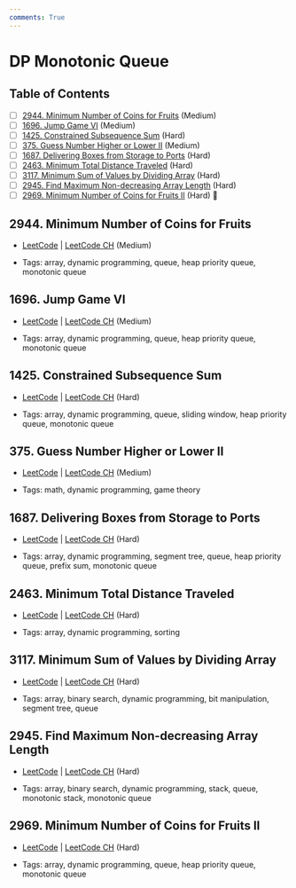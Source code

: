 ```yaml
---
comments: True
---
```


# DP Monotonic Queue

## Table of Contents

- [ ] [2944. Minimum Number of Coins for Fruits](https://leetcode.cn/problems/minimum-number-of-coins-for-fruits/) (Medium)
- [ ] [1696. Jump Game VI](https://leetcode.cn/problems/jump-game-vi/) (Medium)
- [ ] [1425. Constrained Subsequence Sum](https://leetcode.cn/problems/constrained-subsequence-sum/) (Hard)
- [ ] [375. Guess Number Higher or Lower II](https://leetcode.cn/problems/guess-number-higher-or-lower-ii/) (Medium)
- [ ] [1687. Delivering Boxes from Storage to Ports](https://leetcode.cn/problems/delivering-boxes-from-storage-to-ports/) (Hard)
- [ ] [2463. Minimum Total Distance Traveled](https://leetcode.cn/problems/minimum-total-distance-traveled/) (Hard)
- [ ] [3117. Minimum Sum of Values by Dividing Array](https://leetcode.cn/problems/minimum-sum-of-values-by-dividing-array/) (Hard)
- [ ] [2945. Find Maximum Non-decreasing Array Length](https://leetcode.cn/problems/find-maximum-non-decreasing-array-length/) (Hard)
- [ ] [2969. Minimum Number of Coins for Fruits II](https://leetcode.cn/problems/minimum-number-of-coins-for-fruits-ii/) (Hard) 👑

## 2944. Minimum Number of Coins for Fruits

-   [LeetCode](https://leetcode.com/problems/minimum-number-of-coins-for-fruits/) | [LeetCode CH](https://leetcode.cn/problems/minimum-number-of-coins-for-fruits/) (Medium)

-   Tags: array, dynamic programming, queue, heap priority queue, monotonic queue

## 1696. Jump Game VI

-   [LeetCode](https://leetcode.com/problems/jump-game-vi/) | [LeetCode CH](https://leetcode.cn/problems/jump-game-vi/) (Medium)

-   Tags: array, dynamic programming, queue, heap priority queue, monotonic queue

## 1425. Constrained Subsequence Sum

-   [LeetCode](https://leetcode.com/problems/constrained-subsequence-sum/) | [LeetCode CH](https://leetcode.cn/problems/constrained-subsequence-sum/) (Hard)

-   Tags: array, dynamic programming, queue, sliding window, heap priority queue, monotonic queue

## 375. Guess Number Higher or Lower II

-   [LeetCode](https://leetcode.com/problems/guess-number-higher-or-lower-ii/) | [LeetCode CH](https://leetcode.cn/problems/guess-number-higher-or-lower-ii/) (Medium)

-   Tags: math, dynamic programming, game theory

## 1687. Delivering Boxes from Storage to Ports

-   [LeetCode](https://leetcode.com/problems/delivering-boxes-from-storage-to-ports/) | [LeetCode CH](https://leetcode.cn/problems/delivering-boxes-from-storage-to-ports/) (Hard)

-   Tags: array, dynamic programming, segment tree, queue, heap priority queue, prefix sum, monotonic queue

## 2463. Minimum Total Distance Traveled

-   [LeetCode](https://leetcode.com/problems/minimum-total-distance-traveled/) | [LeetCode CH](https://leetcode.cn/problems/minimum-total-distance-traveled/) (Hard)

-   Tags: array, dynamic programming, sorting

## 3117. Minimum Sum of Values by Dividing Array

-   [LeetCode](https://leetcode.com/problems/minimum-sum-of-values-by-dividing-array/) | [LeetCode CH](https://leetcode.cn/problems/minimum-sum-of-values-by-dividing-array/) (Hard)

-   Tags: array, binary search, dynamic programming, bit manipulation, segment tree, queue

## 2945. Find Maximum Non-decreasing Array Length

-   [LeetCode](https://leetcode.com/problems/find-maximum-non-decreasing-array-length/) | [LeetCode CH](https://leetcode.cn/problems/find-maximum-non-decreasing-array-length/) (Hard)

-   Tags: array, binary search, dynamic programming, stack, queue, monotonic stack, monotonic queue

## 2969. Minimum Number of Coins for Fruits II

-   [LeetCode](https://leetcode.com/problems/minimum-number-of-coins-for-fruits-ii/) | [LeetCode CH](https://leetcode.cn/problems/minimum-number-of-coins-for-fruits-ii/) (Hard)

-   Tags: array, dynamic programming, queue, heap priority queue, monotonic queue
